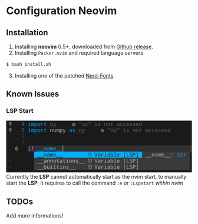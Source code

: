 # Configuration Neovim

## Installation
1. Installing **neovim** 0.5+, downloaded from [Github release](https://github.com/neovim/neovim/releases/).
2. Installing `Packer.nvim` and required language servers
```sh
$ bash install.sh
```
3. Installing one of the patched [ Nerd-Fonts ](https://github.com/ryanoasis/nerd-fonts#patched-fonts)

## Known Issues
### LSP Start
![lsp-compe](./figures/nvim-py-lsp.png)
Currently the **LSP** cannot automatically start as the nvim start, to manually start the **LSP**, it requires to call the command
`:e` or `:Lspstart` *within nvim*

## TODOs
Add more informations!
